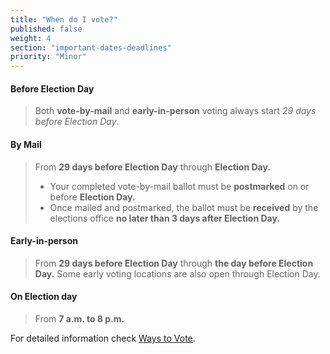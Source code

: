 ```yaml
---
title: "When do I vote?"
published: false
weight: 4
section: "important-dates-deadlines"
priority: "Minor"
---
```

#### Before Election Day
> Both **vote-by-mail** and **early-in-person** voting always start _29 days before Election Day_.  

#### By Mail
> From **29 days before Election Day** through **Election Day.**  
> - Your completed vote-by-mail ballot must be **postmarked** on or before **Election Day.**  
> - Once mailed and postmarked, the ballot must be **received** by the elections office **no later than 3 days after Election Day.**  

#### Early-in-person
> From **29 days before Election Day** through **the day before Election Day.** Some early voting locations are also open through Election Day.  

#### On Election day  
> From **7 a.m. to 8 p.m.**  

For detailed information check [Ways to Vote](#section-ways-to-vote).  
